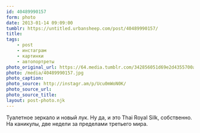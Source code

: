 ```yaml
---
id: 40489990157
form: photo
date: 2013-01-14 09:09:00
tumblr: https://untitled.urbansheep.com/post/40489990157/
title:
tags:
    - post
    - инстаграм
    - картинки
    - автопортреты
photo_original_url: https://64.media.tumblr.com/342856051d69e2d4355700a4f88680fe/tumblr_mgliqvmS251qz4wzio1_640.jpg
photo: /media/40489990157.jpg
photo_caption: 
photo_source: http://instagr.am/p/Ucu0mWoN0K/
photo_source_url:
photo_source_title:
layout: post-photo.njk
---
```


<p>Туалетное зеркало и новый лук. Ну да, и это Thai Royal Silk, собственно. На каникулы, две недели за пределами третьего мира.</p>
